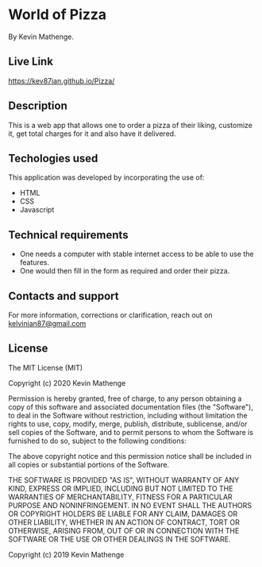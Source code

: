 # World of Pizza
 By Kevin Mathenge.
 ## Live Link 
 https://kev87ian.github.io/Pizza/
## Description
This is a web app that allows one to order a pizza of their liking, customize it, get total charges for it and also have it delivered.

## Techologies used
This application was developed by incorporating the use of:
- HTML 
- CSS
- Javascript
## Technical requirements
- One needs a computer with stable internet access to be able to use the features. 
- One would then fill in the form as required and order their pizza.
## Contacts and support
For more information, corrections or clarification, reach out on kelvinian87@gmail.com
## License
The MIT License (MIT)

Copyright (c) 2020 Kevin Mathenge

Permission is hereby granted, free of charge, to any person obtaining a copy of this software and associated documentation files (the "Software"), to deal in the Software without restriction, including without limitation the rights to use, copy, modify, merge, publish, distribute, sublicense, and/or sell copies of the Software, and to permit persons to whom the Software is furnished to do so, subject to the following conditions:

The above copyright notice and this permission notice shall be included in all copies or substantial portions of the Software.

THE SOFTWARE IS PROVIDED "AS IS", WITHOUT WARRANTY OF ANY KIND, EXPRESS OR IMPLIED, INCLUDING BUT NOT LIMITED TO THE WARRANTIES OF MERCHANTABILITY, FITNESS FOR A PARTICULAR PURPOSE AND NONINFRINGEMENT. IN NO EVENT SHALL THE AUTHORS OR COPYRIGHT HOLDERS BE LIABLE FOR ANY CLAIM, DAMAGES OR OTHER LIABILITY, WHETHER IN AN ACTION OF CONTRACT, TORT OR OTHERWISE, ARISING FROM, OUT OF OR IN CONNECTION WITH THE SOFTWARE OR THE USE OR OTHER DEALINGS IN THE SOFTWARE.

Copyright (c) 2019 Kevin Mathenge
